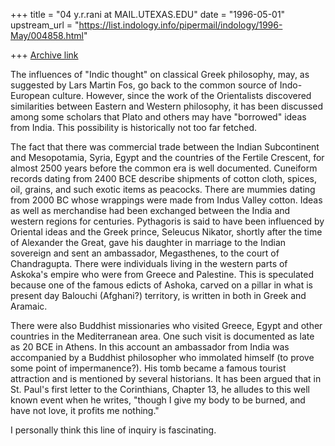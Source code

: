 +++
title = "04 y.r.rani at MAIL.UTEXAS.EDU"
date = "1996-05-01"
upstream_url = "https://list.indology.info/pipermail/indology/1996-May/004858.html"

+++
[Archive link](https://list.indology.info/pipermail/indology/1996-May/004858.html)

The influences  of "Indic thought" on classical Greek philosophy, may, as
suggested by Lars Martin Fos, go back to the common source of Indo-European
culture.  However, since the work of the Orientalists discovered
similarities between Eastern and Western philosophy, it has been discussed
among some scholars that Plato and others may have "borrowed" ideas from
India.  This possibility is historically not too far fetched.

The fact that there was commercial trade between the Indian Subcontinent
and Mesopotamia, Syria, Egypt and the countries of the Fertile Crescent,
for almost 2500 years before the common era is well documented.  Cuneiform
records dating from 2400 BCE describe shipments of cotton cloth, spices,
oil, grains, and such exotic items as peacocks.  There are mummies dating
from 2000 BC whose wrappings were made from Indus Valley cotton.  Ideas as
well as merchandise had been exchanged between the India and western
regions for centuries.  Pythagoris is said to have been influenced by
Oriental ideas and the Greek prince, Seleucus Nikator, shortly after the
time of Alexander the Great, gave his daughter in marriage to the Indian
sovereign and sent an ambassador, Megasthenes, to the court of
Chandragupta.  There were individuals living in the western parts of
Askoka's empire who were from Greece and Palestine.  This is speculated
because one of the famous edicts of Ashoka, carved on a pillar in what is
present day Balouchi (Afghani?) territory, is written in both in Greek and
Aramaic.

There were also Buddhist missionaries who visited Greece, Egypt and other
countries in the Mediterranean area.  One such visit is documented as late
as 20 BCE in Athens.  In this account an ambassador from India was
accompanied by a Buddhist philosopher who immolated himself (to prove some
point of impermanence?).  His tomb became a famous tourist attraction and
is mentioned by several historians.  It has been argued that in St. Paul's
first letter to the Corinthians, Chapter 13, he alludes to this well known
event when he writes, "though I give my body to be burned, and have not
love, it profits me nothing."

I personally think this line of inquiry is fascinating.







